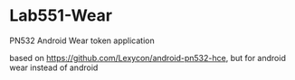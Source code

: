 # Lab551-Wear
PN532 Android Wear token application

based on https://github.com/Lexycon/android-pn532-hce, but for android wear instead of android
